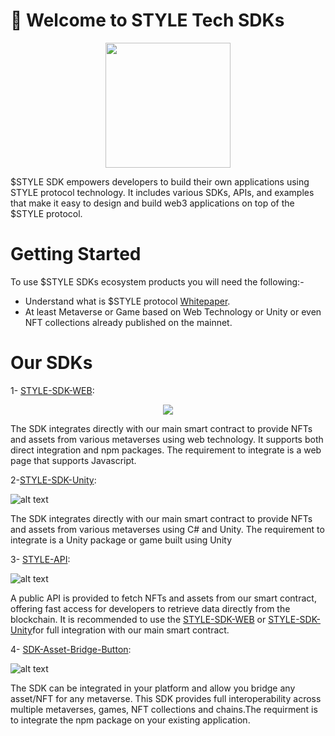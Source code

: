 #  👋 Welcome to STYLE Tech SDKs 
<p align="center">
 <img height="200x" src="https://github.com/STYLE-Protocol/STYLE-Tech-SDKs/blob/main/images/meditation.webp" />
</p>
$STYLE SDK empowers developers to build their own applications using STYLE protocol technology. It includes various SDKs, APIs, and examples that make it easy to design and build web3 applications on top of the $STYLE protocol.

# Getting Started
To use $STYLE SDKs ecosystem products you will need the following:- 
- Understand what is $STYLE protocol [Whitepaper](https://www.protocol.style/_files/ugd/87669b_a007378b197e419eb5ffb5a9d25c625c.pdf?index=true).
- At least Metaverse or Game based on Web Technology or Unity or even NFT collections already published on the mainnet.
# Our SDKs
1- [STYLE-SDK-WEB](https://github.com/STYLE-Protocol/STYLE-Protocol-SDK): 
<p align="center">
 <img  src="images/style_sdk_node.png" />
</p>

The SDK integrates directly with our main smart contract to provide NFTs and assets from various metaverses using web technology. It supports both direct integration and npm packages. The requirement to integrate is a web page that supports Javascript.

2-[STYLE-SDK-Unity](https://github.com/STYLE-Protocol/STYLE-Protocol-SDK-Unity):

![alt text](images/STYLESDKUnity.png)

The SDK integrates directly with our main smart contract to provide NFTs and assets from various metaverses using C# and Unity. The requirement to integrate is a Unity package or game built using Unity

3- [STYLE-API](https://style-protocol.gitbook.io/api): 

![alt text](images/STYLEAPI.png)

A public API is provided to fetch NFTs and assets from our smart contract, offering fast access for developers to retrieve data directly from the blockchain. It is recommended to use the [STYLE-SDK-WEB](https://github.com/STYLE-Protocol/STYLE-Protocol-SDK) or [STYLE-SDK-Unity](https://github.com/STYLE-Protocol/STYLE-Protocol-SDK-Unity)for full integration with our main smart contract.

4- [SDK-Asset-Bridge-Button](https://www.npmjs.com/package/@style-protocol/sdk-asset-bridge-button):

![alt text](images/STYLEBridgeButton.png)

The SDK can be integrated in your platform and allow you bridge any asset/NFT for any metaverse. This SDK provides full interoperability across multiple metaverses, games, NFT collections and chains.The requirment is to integrate the npm package on your existing application. 

